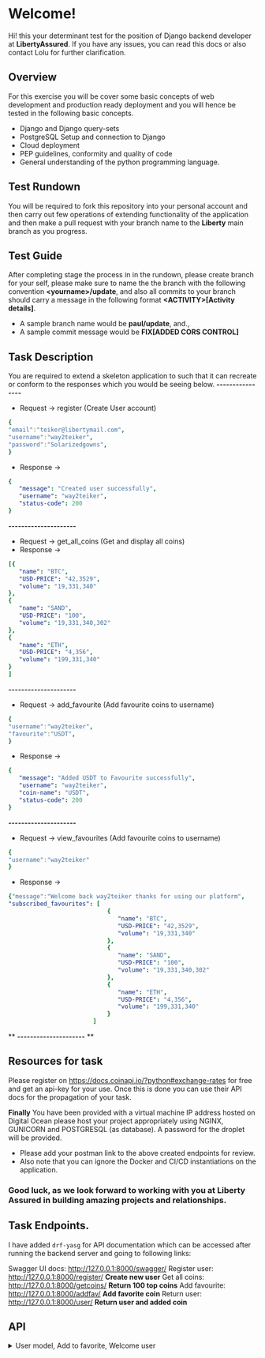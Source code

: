 # Welcome!

Hi! this your determinant test for the position of Django backend developer at **LibertyAssured**.  If you have any issues, you can read this docs or also contact Lolu for further clarification.


##  Overview

For this exercise you will be cover some basic concepts of web development and production ready deployment  and you will hence be tested in the following basic concepts.

- Django and Django query-sets
- PostgreSQL Setup and connection to Django
- Cloud deployment
- PEP guidelines, conformity and quality of code 
- General understanding of the python programming language.

## Test Rundown

You will be required to fork this repository into your personal account and then carry out few operations of extending functionality of the application and then make a pull request with your branch name to the **Liberty** main branch as you progress.

## Test Guide

After completing stage the process in in the rundown, please create branch for your self, please make sure to name the the branch with the following convention **\<yourname>/update**, and also all commits to your branch should carry a message in the following format **\<ACTIVITY>[Activity details]**.

- A sample branch name would be **paul/update**, and., 
- A sample commit message would be **FIX[ADDED CORS CONTROL]**

## Task Description

You are required to extend a skeleton application to such that it can recreate or conform to the responses which you would be seeing below.
**----------------**
- Request -> register (Create User account)
```yaml
{
"email":"teiker@libertymail.com",
"username":"way2teiker",
"password":"Solarizedgowns",
}
```
- Response -> 
```yaml
{
   "message": "Created user successfully",
   "username": "way2teiker",
   "status-code": 200
}

``` 
**---------------------**
- Request -> get_all_coins (Get and display all coins)
- Response -> 
```yaml
[{
   "name": "BTC",
   "USD-PRICE": "42,3529",
   "volume": "19,331,340"
},
{
   "name": "SAND",
   "USD-PRICE": "100",
   "volume": "19,331,340,302"
},
{
   "name": "ETH",
   "USD-PRICE": "4,356",
   "volume": "199,331,340"
}
]
``` 
**---------------------**
- Request -> add_favourite (Add favourite coins to username)
```yaml
{
"username":"way2teiker",
"favourite":"USDT",
}
```
- Response -> 
```yaml
{
   "message": "Added USDT to Favourite successfully",
   "username": "way2teiker",
   "coin-name": "USDT",
   "status-code": 200
}
``` 
**---------------------**
- Request -> view_favourites (Add favourite coins to username)
```yaml
{
"username":"way2teiker"
}
```
- Response -> 
```yaml
{"message":"Welcome back way2teiker thanks for using our platform",
"subscribed_favourites": [
                            {
							   "name": "BTC",
							   "USD-PRICE": "42,3529",
							   "volume": "19,331,340"
							},
							{
							   "name": "SAND",
							   "USD-PRICE": "100",
							   "volume": "19,331,340,302"
							},
							{
							   "name": "ETH",
							   "USD-PRICE": "4,356",
							   "volume": "199,331,340"
							}
				        ]      
``` 
** **---------------------** **

## Resources for task

Please register on https://docs.coinapi.io/?python#exchange-rates for free and get an api-key for your use.
Once this is done you can use their API docs for the propagation of your task.

**Finally**
You have been provided with a virtual machine IP address hosted on Digital Ocean please host your project appropriately using NGINX,  GUNICORN and POSTGRESQL (as database). A password for the droplet will be provided.

- Please add your postman link to the above created endpoints for review.
- Also note that you can ignore the Docker and CI/CD instantiations on the application.

### Good luck, as we look forward to working with you at Liberty Assured in building amazing projects and relationships.


## Task Endpoints.

I have added `drf-yasg` for API documentation which can be accessed after running the backend server and going to following links:

Swagger UI docs:    http://127.0.0.1:8000/swagger/
Register user:      http://127.0.0.1:8000/register/          **Create new user**
Get all coins:      http://127.0.0.1:8000/getcoins/          **Return 100 top coins**
Add favourite:      http://127.0.0.1:8000/addfav/            **Add favorite coin**
Return user:        http://127.0.0.1:8000/user/              **Return user and added coin**

## API
<details>
<summary> User model, Add to favorite, Welcome user </summary> 

- User:
    - email: email,
    - username: string,
    - password: string(min 8 chars)

- Add to favorite:
    - username: string,
    - coin_name


- Welcome user:
    - username: string,


</details>




